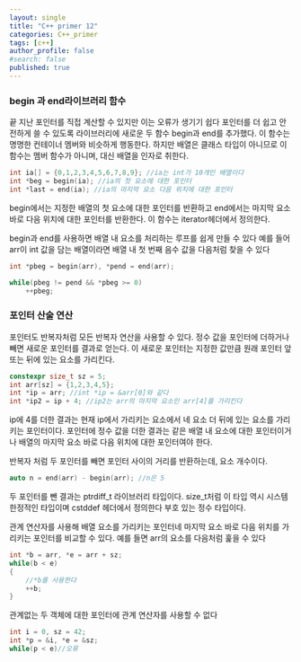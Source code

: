 ```yaml
---
layout: single
title: "C++ primer 12"
categories: C++_primer
tags: [c++]
author_profile: false
#search: false
published: true
---
```


### begin 과 end라이브러리 함수

끝 지난 포인터를 직접 계산할 수 있지만 이는 오류가 생기기 쉽다 포인터를 더 쉽고 안전하게 쓸 수 있도록 라이브러리에 새로운 두 함수 begin과 end를 추가했다. 이 함수는 명명한 컨테이너 멤버와 비슷하게 행동한다. 하지만 배열은 클래스 타입이 아니므로 이 함수는 멤버 함수가 아니며, 대신 배열을 인자로 취한다.

```c++
int ia[] = {0,1,2,3,4,5,6,7,8,9}; //ia는 int가 10개인 배열이다
int *beg = begin(ia); //ia의 첫 요소에 대한 포인터
int *last = end(ia); //ia의 마지막 요소 다음 위치에 대한 포인터
```

begin에서는 지정한 배열의 첫 요소에 대한 포인터를 반환하고 end에서는 마지막 요소 바로 다음 위치에 대한 포인터를 반환한다. 이 함수는 iterator헤더에서 정의한다.

begin과 end를 사용하면 배열 내 요소를 처리하는 루프를 쉽게 만들 수 있다 예를 들어 arr이 int 값을 담는 배열이라면 배열 내 첫 번째 음수 값을 다음처럼 찾을 수 있다

```c++
int *pbeg = begin(arr), *pend = end(arr);

while(pbeg != pend && *pbeg >= 0)
    ++pbeg;
```

### 포인터 산술 연산

포인터도 반복자처럼 모든 반복자 연산을 사용할 수 있다. 정수 값을 포인터에 더하거나 빼면 새로운 포인터를 결과로 얻는다. 이 새로운 포인터는 지정한 값만큼 원래 포인터 앞 또는 뒤에 있는 요소를 가리킨다.

```c++
constexpr size_t sz = 5;
int arr[sz] = {1,2,3,4,5};
int *ip = arr; //int *ip = &arr[0]와 같다
int *ip2 = ip + 4; //ip2는 arr의 마지막 요소인 arr[4]를 가리킨다
```

ip에 4를 더한 결과는 현재 ip에서 가리키는 요소에서 네 요소 더 뒤에 있는 요소를 가리키는 포인터이다. 포인터에 정수 값을 더한 결과는 같은 배열 내 요소에 대한 포인터이거나 배열의 마지막 요소 바로 다음 위치에 대한 포인터여야 한다.

반복자 처럼 두 포인터를 빼면 포인터 사이의 거리를 반환하는데, 요소 개수이다.

```c++
auto n = end(arr) - begin(arr); //n은 5
```

두 포인터를 뺀 결과는 ptrdiff_t 라이브러리 타입이다. size_t처럼 이 타입 역시 시스템 한정적인 타입이며 cstddef 헤더에서 정의한다 부호 있는 정수 타입이다.

관계 연산자를 사용해 배열 요소를 가리키는 포인터네 마지막 요소 바로 다음 위치를 가리키는 포인터를 비교할 수 있다. 예를 들면 arr의 요소를 다음처럼 훑을 수 있다

```c++
int *b = arr, *e = arr + sz;
while(b < e)
{
    //*b를 사용한다
    ++b;
}
```

관계없는 두 객체에 대한 포인터에 관계 연산자를 사용할 수 없다

```c++
int i = 0, sz = 42;
int *p = &i, *e = &sz;
while(p < e)//오류
```
